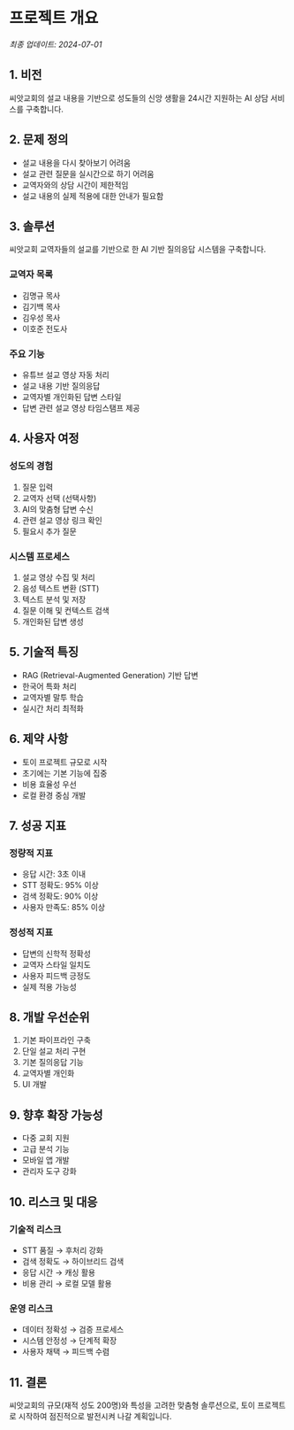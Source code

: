 # 프로젝트 개요

*최종 업데이트: 2024-07-01*

## 1. 비전
씨앗교회의 설교 내용을 기반으로 성도들의 신앙 생활을 24시간 지원하는 AI 상담 서비스를 구축합니다.

## 2. 문제 정의
- 설교 내용을 다시 찾아보기 어려움
- 설교 관련 질문을 실시간으로 하기 어려움
- 교역자와의 상담 시간이 제한적임
- 설교 내용의 실제 적용에 대한 안내가 필요함

## 3. 솔루션
씨앗교회 교역자들의 설교를 기반으로 한 AI 기반 질의응답 시스템을 구축합니다.

### 교역자 목록
- 김명규 목사
- 김기백 목사
- 김우성 목사
- 이호준 전도사

### 주요 기능
- 유튜브 설교 영상 자동 처리
- 설교 내용 기반 질의응답
- 교역자별 개인화된 답변 스타일
- 답변 관련 설교 영상 타임스탬프 제공

## 4. 사용자 여정

### 성도의 경험
1. 질문 입력
2. 교역자 선택 (선택사항)
3. AI의 맞춤형 답변 수신
4. 관련 설교 영상 링크 확인
5. 필요시 추가 질문

### 시스템 프로세스
1. 설교 영상 수집 및 처리
2. 음성 텍스트 변환 (STT)
3. 텍스트 분석 및 저장
4. 질문 이해 및 컨텍스트 검색
5. 개인화된 답변 생성

## 5. 기술적 특징
- RAG (Retrieval-Augmented Generation) 기반 답변
- 한국어 특화 처리
- 교역자별 말투 학습
- 실시간 처리 최적화

## 6. 제약 사항
- 토이 프로젝트 규모로 시작
- 초기에는 기본 기능에 집중
- 비용 효율성 우선
- 로컬 환경 중심 개발

## 7. 성공 지표

### 정량적 지표
- 응답 시간: 3초 이내
- STT 정확도: 95% 이상
- 검색 정확도: 90% 이상
- 사용자 만족도: 85% 이상

### 정성적 지표
- 답변의 신학적 정확성
- 교역자 스타일 일치도
- 사용자 피드백 긍정도
- 실제 적용 가능성

## 8. 개발 우선순위
1. 기본 파이프라인 구축
2. 단일 설교 처리 구현
3. 기본 질의응답 기능
4. 교역자별 개인화
5. UI 개발

## 9. 향후 확장 가능성
- 다중 교회 지원
- 고급 분석 기능
- 모바일 앱 개발
- 관리자 도구 강화

## 10. 리스크 및 대응

### 기술적 리스크
- STT 품질 → 후처리 강화
- 검색 정확도 → 하이브리드 검색
- 응답 시간 → 캐싱 활용
- 비용 관리 → 로컬 모델 활용

### 운영 리스크
- 데이터 정확성 → 검증 프로세스
- 시스템 안정성 → 단계적 확장
- 사용자 채택 → 피드백 수렴

## 11. 결론
씨앗교회의 규모(재적 성도 200명)와 특성을 고려한 맞춤형 솔루션으로, 토이 프로젝트로 시작하여 점진적으로 발전시켜 나갈 계획입니다. 